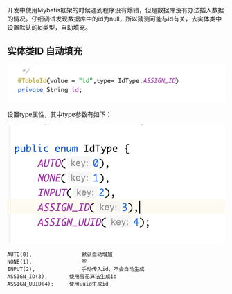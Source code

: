 开发中使用Mybatis框架的时候遇到程序没有爆错，但是数据库没有办法插入数据的情况。仔细调试发现数据库中的id为null，所以猜测可能与id有关，去实体类中设置默认的id类型，自动填充。



## 实体类ID 自动填充



![image-20240127232400531](assets/image-20240127232400531.png)

设置type属性，其中type参数有如下：

![image-20240127232434937](assets/image-20240127232434937.png)



```
AUTO(0), 				默认自动增加
NONE(1),				空
INPUT(2),				手动传入id，不会自动生成
ASSIGN_ID(3),		使用雪花算法生成id
ASSIGN_UUID(4);		使用uuid生成id
```